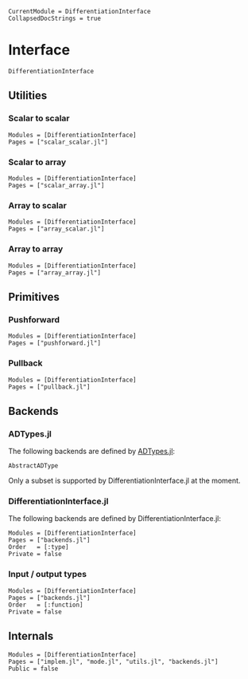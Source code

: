 ```@meta
CurrentModule = DifferentiationInterface
CollapsedDocStrings = true
```

# Interface

```@docs
DifferentiationInterface
```

## Utilities

### Scalar to scalar

```@autodocs
Modules = [DifferentiationInterface]
Pages = ["scalar_scalar.jl"]
```

### Scalar to array

```@autodocs
Modules = [DifferentiationInterface]
Pages = ["scalar_array.jl"]
```

### Array to scalar

```@autodocs
Modules = [DifferentiationInterface]
Pages = ["array_scalar.jl"]
```

### Array to array

```@autodocs
Modules = [DifferentiationInterface]
Pages = ["array_array.jl"]
```

## Primitives

### Pushforward

```@autodocs
Modules = [DifferentiationInterface]
Pages = ["pushforward.jl"]
```

### Pullback

```@autodocs
Modules = [DifferentiationInterface]
Pages = ["pullback.jl"]
```

## Backends

### ADTypes.jl

The following backends are defined by [ADTypes.jl](https://github.com/SciML/ADTypes.jl):

```@docs
AbstractADType
```

Only a subset is supported by DifferentiationInterface.jl at the moment.

### DifferentiationInterface.jl

The following backends are defined by DifferentiationInterface.jl:

```@autodocs
Modules = [DifferentiationInterface]
Pages = ["backends.jl"]
Order   = [:type]
Private = false
```

### Input / output types

```@autodocs
Modules = [DifferentiationInterface]
Pages = ["backends.jl"]
Order   = [:function]
Private = false
```

## Internals

```@autodocs
Modules = [DifferentiationInterface]
Pages = ["implem.jl", "mode.jl", "utils.jl", "backends.jl"]
Public = false
```
